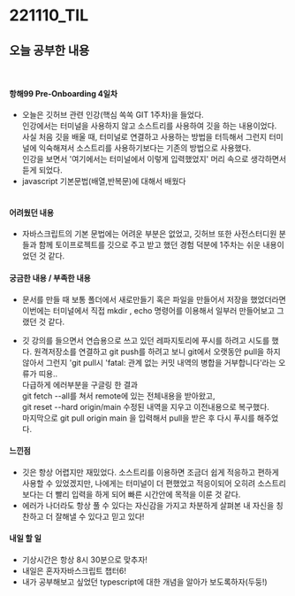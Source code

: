 # 221110_TIL

## 오늘 공부한 내용

<br>

#### 항해99 Pre-Onboarding 4일차

- 오늘은 깃허브 관련 인강(핵심 쏙쏙 GIT 1주차)을 들었다.<br> 인강에서는 터미널을 사용하지 않고 소스트리를 사용하여 깃을 하는 내용이었다.<br> 사실 처음 깃을 배울 때, 터미널로 연결하고 사용하는 방법을 터득해서 그런지 터미널에 익숙해져서 소스트리를 사용하기보다는 기존의 방법으로 사용했다.<br> 인강을 보면서 '여기에서는 터미널에서 이렇게 입력했었지' 머리 속으로 생각하면서 듣게 되었다.
- javascript 기본문법(배열,반복문)에 대해서 배웠다
  <br>
  <br>

#### 어려웠던 내용

- 자바스크립트의 기본 문법에는 어려운 부분은 없었고, 깃허브 또한 사전스터디원 분들과 함께 토이프로젝트를 깃으로 주고 받고 했던 경험 덕분에 1주차는 쉬운 내용이었던 것 같다.

#### 궁금한 내용 / 부족한 내용

- 문서를 만들 때 보통 폴더에서 새로만들기 혹은 파일을 만들어서 저장을 했었더라면 이번에는 터미널에서 직접 mkdir , echo 명령어를 이용해서 일부러 만들어보고 그랬던 것 같다.

- 깃 강의를 들으면서 연습용으로 쓰고 있던 레파지토리에 푸시를 하려고 시도를 했다. 원격저장소를 연결하고 git push를 하려고 보니 git에서 오랫동안 pull을 하지 않아서 그런지 'git pull시 'fatal: 관계 없는 커밋 내역의 병합을 거부합니다'라는 오류가 띠용..<br>
  다급하게 에러부분을 구글링 한 결과<br>
  git fetch --all를 쳐서 remote에 있는 전체내용을 받아왔고,<br>
  git reset --hard origin/main 수정된 내역을 지우고 이전내용으로 복구했다.<br>
  마지막으로 git pull origin main 을 입력해서 pull을 받은 후 다시 푸시를 해주었다.

#### 느낀점

- 깃은 항상 어렵지만 재밌었다. 소스트리를 이용하면 조금더 쉽게 적응하고 편하게 사용할 수 있었겠지만, 나에게는 터미널이 더 편했었고 적응이되어 오히려 소스트리보다는 더 빨리 입력을 하게 되어 빠른 시간안에 목적을 이룬 것 같다.
- 에러가 나더라도 항상 풀 수 있다는 자신감을 가지고 차분하게 살펴본 내 자신을 칭찬하고 더 잘해낼 수 있다고 믿고 있다!

#### 내일 할 일

- 기상시간은 항상 8시 30분으로 맞추자!
- 내일은 혼자자바스크립트 챕터6!
- 내가 공부해보고 싶었던 typescript에 대한 개념을 알아가 보도록하자(두둥!)
